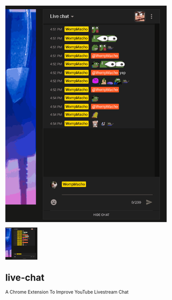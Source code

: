 ![GitHub Logo](src/assets/gif/emotesMenu.gif)

<img align="center" width="100" height="100" src="/src/assets/gif/emotesMenu.gif">

# live-chat
A Chrome Extension To Improve YouTube Livestream Chat
